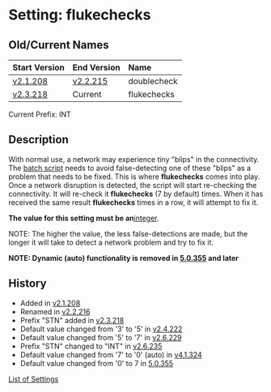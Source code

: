 # Setting: flukechecks #


## Old/Current Names ##
| Start Version | End Version | Name |
|:--------------|:------------|:-----|
| [v2.1.208](https://code.google.com/p/quick-net-fix/source/detail?r=109b06def281e139dcbbf29e1a1279d34c443d64) | [v2.2.215](https://code.google.com/p/quick-net-fix/source/detail?r=fc952b50fb9e610d684c0a6403d65a1d86674790) | doublecheck |
| [v2.3.218](https://code.google.com/p/quick-net-fix/source/detail?r=fa01d88a675b67e8f0a2067274d1040bd0a752ef) | Current     | flukechecks |

Current Prefix: INT


## Description ##
With normal use, a network may experience tiny "blips" in the connectivity. The <a href='http://en.wikipedia.org/wiki/Batch_file' title="If you don't know what this is, just think of it as a Windows program that can be edited with Notepad">batch script</a> needs to avoid false-detecting one of these "blips" as a problem that needs to be fixed. This is where **flukechecks** comes into play. Once a network disruption is detected, the script will start re-checking the connectivity. It will re-check it **flukechecks** (7 by default) times. When it has received the same result **flukechecks** times in a row, it will attempt to fix it.


**The value for this setting must be an**<a href='http://en.wikipedia.org/wiki/Integer' title='A non-negative number that does not contain a decimal'>integer</a>.

NOTE: The higher the value, the less false-detections are made, but the longer it will take to detect a network problem and try to fix it.

**NOTE: Dynamic (auto) functionality is removed in [5.0.355](https://code.google.com/p/quick-net-fix/source/detail?r=75be907e1999fd70ee02fc2e1b56b5fd1fcc73d7) and later**


## History ##
  * Added in [v2.1.208](https://code.google.com/p/quick-net-fix/source/detail?r=109b06def281e139dcbbf29e1a1279d34c443d64)
  * Renamed in [v2.2.216](https://code.google.com/p/quick-net-fix/source/detail?spec=svnd9d932ac5a7f58689fabbe560a2687ff20163d01&r=d9d932ac5a7f58689fabbe560a2687ff20163d01)
  * Prefix "STN" added in [v2.3.218](https://code.google.com/p/quick-net-fix/source/detail?spec=svnfa01d88a675b67e8f0a2067274d1040bd0a752ef&r=fa01d88a675b67e8f0a2067274d1040bd0a752ef)
  * Default value changed from '3' to '5' in [v2.4.222](https://code.google.com/p/quick-net-fix/source/detail?r=49760711eb3e553ea984f62ceb46958b9b221614)
  * Default value changed from '5' to '7' in [v2.6.229](https://code.google.com/p/quick-net-fix/source/detail?spec=svn62e713b8a36b3aac8cef5f98ededf9eb0adac45f&r=62e713b8a36b3aac8cef5f98ededf9eb0adac45f)
  * Prefix "STN" changed to "INT" in [v2.6.235](https://code.google.com/p/quick-net-fix/source/detail?spec=svnb1a411be221b1f59f03b67dad9a3b89dfed8921d&r=b1a411be221b1f59f03b67dad9a3b89dfed8921d)
  * Default value changed from '7' to '0' (auto) in [v4.1.324](https://code.google.com/p/quick-net-fix/source/detail?r=ae33dfaa63d560c895f403f218cd19199d21f783)
  * Default value changed from '0' to 7 in [5.0.355](https://code.google.com/p/quick-net-fix/source/detail?r=75be907e1999fd70ee02fc2e1b56b5fd1fcc73d7)


[List of Settings](Settings.md)
